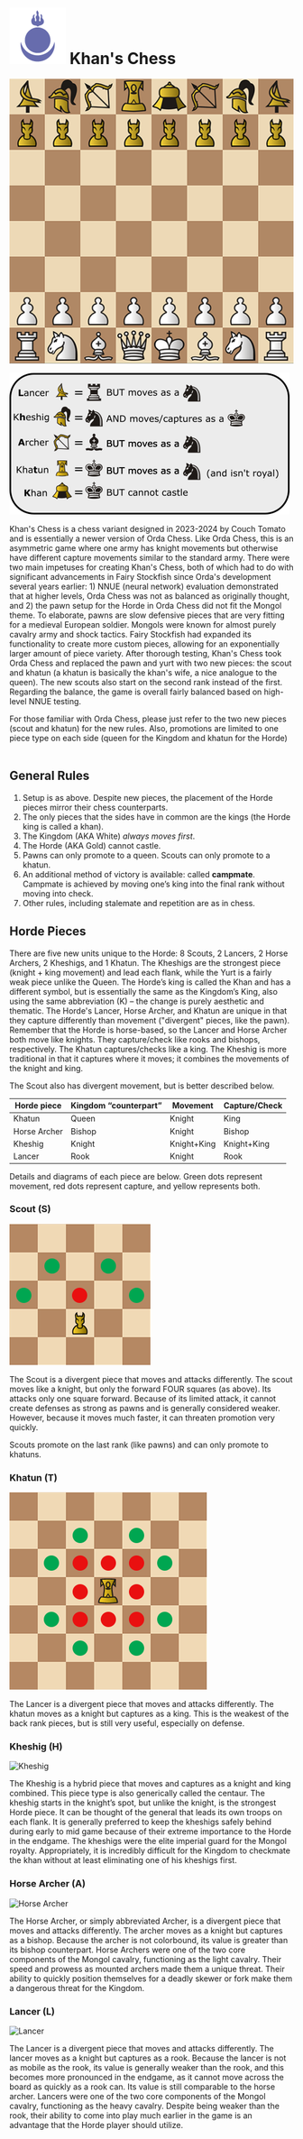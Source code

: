 # ![Khans chess](https://github.com/gbtami/pychess-variants/blob/master/static/icons/khans.svg) Khan's Chess

![Khans Chess](https://github.com/gbtami/pychess-variants/blob/master/static/images/CVariantsGuide/Khans.png)

![Legend](https://github.com/gbtami/pychess-variants/blob/master/static/images/CVariantsGuide/KhansLegend.png)

Khan's Chess is a chess variant designed in 2023-2024 by Couch Tomato and is essentially a newer version of Orda Chess. Like Orda Chess, this is an asymmetric game where one army has knight movements but otherwise have different capture movements similar to the standard army. There were two main impetuses for creating Khan's Chess, both of which had to do with significant advancements in Fairy Stockfish since Orda's development several years earlier: 1) NNUE (neural network) evaluation demonstrated that at higher levels, Orda Chess was not as balanced as originally thought, and 2) the pawn setup for the Horde in Orda Chess did not fit the Mongol theme. To elaborate, pawns are slow defensive pieces that are very fitting for a medieval European soldier. Mongols were known for almost purely cavalry army and shock tactics. Fairy Stockfish had expanded its functionality to create more custom pieces, allowing for an exponentially larger amount of piece variety. After thorough testing, Khan's Chess took Orda Chess and replaced the pawn and yurt with two new pieces: the scout and khatun (a khatun is basically the khan's wife, a nice analogue to the queen). The new scouts also start on the second rank instead of the first. Regarding the balance, the game is overall fairly balanced based on high-level NNUE testing.

For those familiar with Orda Chess, please just refer to the two new pieces (scout and khatun) for the new rules. Also, promotions are limited to one piece type on each side (queen for the Kingdom and khatun for the Horde)
 
## General Rules
1.	Setup is as above. Despite new pieces, the placement of the Horde pieces mirror their chess counterparts.
2.	The only pieces that the sides have in common are the kings (the Horde king is called a khan).
3.	The Kingdom (AKA White) *always moves first*.
4.	The Horde (AKA Gold) cannot castle.
5.	Pawns can only promote to a queen. Scouts can only promote to a khatun.
7.	An additional method of victory is available: called **campmate**. Campmate is achieved by moving one’s king into the final rank without moving into check.
8.	Other rules, including stalemate and repetition are as in chess.

## Horde Pieces
There are five new units unique to the Horde: 8 Scouts, 2 Lancers, 2 Horse Archers, 2 Kheshigs, and 1 Khatun. The Kheshigs are the strongest piece (knight + king movement) and lead each flank, while the Yurt is a fairly weak piece unlike the Queen. 
The Horde’s king is called the Khan and has a different symbol, but is essentially the same as the Kingdom’s King, also using the same abbreviation (K) – the change is purely aesthetic and thematic. 
The Horde's Lancer, Horse Archer, and Khatun are unique in that they capture differently than movement ("divergent" pieces, like the pawn). Remember that the Horde is horse-based, so the Lancer and Horse Archer both move like knights. They capture/check like rooks and bishops, respectively. The Khatun captures/checks like a king. The Kheshig is more traditional in that it captures where it moves; it combines the movements of the knight and king. 

The Scout also has divergent movement, but is better described below.

**Horde** piece	| **Kingdom** “counterpart”	| Movement | Capture/Check
-- | -- | -- | --
Khatun | Queen | Knight | King
Horse Archer | Bishop | Knight | Bishop
Kheshig | Knight | Knight+King | Knight+King
Lancer | Rook | Knight | Rook

Details and diagrams of each piece are below. Green dots represent movement, red dots represent capture, and yellow represents both.

### Scout (S)

![Scout](https://github.com/gbtami/pychess-variants/blob/master/static/images/CVariantsGuide/Scout.png)
 
The Scout is a divergent piece that moves and attacks differently. The scout moves like a knight, but only the forward FOUR squares (as above). Its attacks only one square forward. Because of its limited attack, it cannot create defenses as strong as pawns and is generally considered weaker. However, because it moves much faster, it can threaten promotion very quickly.

Scouts promote on the last rank (like pawns) and can only promote to khatuns.
 
### Khatun (T)

![Khatun](https://github.com/gbtami/pychess-variants/blob/master/static/images/CVariantsGuide/Khatun.png)
 
The Lancer is a divergent piece that moves and attacks differently. The khatun moves as a knight but captures as a king. This is the weakest of the back rank pieces, but is still very useful, especially on defense.

### Kheshig (H)

![Kheshig](https://github.com/gbtami/pychess-variants/blob/master/static/images/CVariantsGuide/Kheshig.png)
 
The Kheshig is a hybrid piece that moves and captures as a knight and king combined. This piece type is also generically called the centaur. The kheshig starts in the knight’s spot, but unlike the knight, is the strongest Horde piece. It can be thought of the general that leads its own troops on each flank. It is generally preferred to keep the kheshigs safely behind during early to mid game because of their extreme importance to the Horde in the endgame.
The kheshigs were the elite imperial guard for the Mongol royalty. Appropriately, it is incredibly difficult for the Kingdom to checkmate the khan without at least eliminating one of his kheshigs first.

### Horse Archer (A)

![Horse Archer](https://github.com/gbtami/pychess-variants/blob/master/static/images/CVariantsGuide/Archer.png)
 
The Horse Archer, or simply abbreviated Archer, is a divergent piece that moves and attacks differently. The archer moves as a knight but captures as a bishop. Because the archer is not colorbound, its value is greater than its bishop counterpart.
Horse Archers were one of the two core components of the Mongol cavalry, functioning as the light cavalry. Their speed and prowess as mounted archers made them a unique threat. Their ability to quickly position themselves for a deadly skewer or fork make them a dangerous threat for the Kingdom.
 
### Lancer (L)

![Lancer](https://github.com/gbtami/pychess-variants/blob/master/static/images/CVariantsGuide/Lancer.png)
 
The Lancer is a divergent piece that moves and attacks differently. The lancer moves as a knight but captures as a rook. Because the lancer is not as mobile as the rook, its value is generally weaker than the rook, and this becomes more pronounced in the endgame, as it cannot move across the board as quickly as a rook can. Its value is still comparable to the horse archer.
Lancers were one of the two core components of the Mongol cavalry, functioning as the heavy cavalry. Despite being weaker than the rook, their ability to come into play much earlier in the game is an advantage that the Horde player should utilize.

